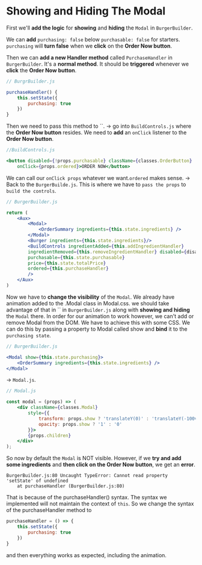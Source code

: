 # Showing and Hiding The Modal

First we'll **add the logic** for **showing** and **hiding** the `Modal` in `BurgerBuilder`.

We can **add** `purchasing: false` below `purchasable: false` for starters. `purchasing` will **turn false** when we **click** on the **Order Now button**.

Then we can **add a new Handler method** called `PurchaseHandler` in `BurgerBuilder`. It's a **normal method**. It should be **triggered** whenever we **click** the **Order Now button**.

```jsx
// BurgrBuilder.js

purchaseHandler() {
    this.setState({
        purchasing: true
    })
}
```

Then we need to pass this method to ``. -> go into `BuildControls.js` where the **Order Now button** resides. We need to **add** an `onClick` listener to the **Order Now button**.

```jsx
//BuildControls.js

<button disabled={!props.purchasable} className={classes.OrderButton}
    onClick={props.ordered}>ORDER NOW</button>
```

We can call our `onClick props` whatever we want.`ordered` makes sense. -> Back to the `BurgerBuilde.js`. This is where we have to `pass the props` to `build the controls`.

```jsx
// BurgerBuilder.js

return (
    <Aux>
        <Modal>
            <OrderSummary ingredients={this.state.ingredients} />
        </Modal>
        <Burger ingredients={this.state.ingredients}/>
        <BuildControls ingredientAdded={this.addIngredientHandler}
        ingredientRemoved={this.removeIngredientHandler} disabled={disabledInfo}
        purchasable={this.state.purchasable}
        price={this.state.totalPrice}
        ordered={this.purchaseHandler}
        />
    </Aux>
)
```

Now we have to **change the visibility** of the `Modal`. We already have animation added to the .Modal class in Modal.css. we should take advantage of that in `` in `BurgerBuilder.js` along with **showing and hiding** the `Modal` there. In order for our animation to work however, we can't add or remove Modal from the DOM. We have to achieve this with some CSS. We can do this by passing a property to Modal called show and **bind** it to the `purchasing state`.

```jsx
// BurgerBuilder.js

<Modal show={this.state.purchasing}>
    <OrderSummary ingredients={this.state.ingredients} />
</Modal>
```

-> `Modal.js`.

```jsx
// Modal.js

const modal = (props) => (
    <div className={classes.Modal}
        style={{
            transform: props.show ? 'translateY(0)' : 'translateY(-100vh)',
            opacity: props.show ? '1' : '0'
        }}>
        {props.children}
    </div>
);
```

So now by default the `Modal` is NOT visible. However, if we **try and add some ingredients** and **then click on the Order Now button**, we get an **error**.

```
BurgerBuilder.js:80 Uncaught TypeError: Cannot read property 'setState' of undefined
    at purchaseHandler (BurgerBuilder.js:80)
```

That is because of the purchaseHandler() syntax. The syntax we implemented will not maintain the context of `this`. So we change the syntax of the purchaseHandler method to

```jsx
purchaseHandler = () => {
    this.setState({
        purchasing: true
    })
}
```

and then everything works as expected, including the animation.


